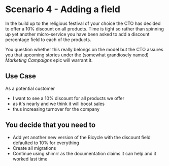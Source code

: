 # Scenario 4 - Adding a field

In the build up to the religious festival of your choice the CTO has decided to offer 
a 10% discount on all products.  Time is tight so rather than spinning up yet another 
micro-service you have been asked to add a discount percentage field to each of the products.

You question whether this really belongs on the model but the CTO assures you that upcoming
stories under the (somewhat grandiosely named) *Marketing Campaigns* epic will warrant it. 

## Use Case

As a potential customer 
- I want to see a 10% discount for all products we offer 
- as it's nearly <festival> and we think it will boost sales 
- thus increasing turnover for the company


## You decide that you need to

- Add yet another new version of the Bicycle with the discount field defaulted to 10% for everything
- Create all migrations
- Continue using shimrr as the documentation claims it can help and it worked last time 


 



    


